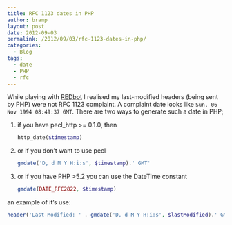```yaml
---
title: RFC 1123 dates in PHP
author: bramp
layout: post
date: 2012-09-03
permalink: /2012/09/03/rfc-1123-dates-in-php/
categories:
  - Blog
tags:
  - date
  - PHP
  - rfc
---
```

While playing with [REDbot][1] I realised my last-modified headers (being sent by PHP) were not RFC 1123 complaint. A complaint date looks like `Sun, 06 Nov 1994 08:49:37 GMT`. There are two ways to generate such a date in PHP; <!--more-->

1. if you have pecl_http >= 0.1.0, then

    ```php
    http_date($timestamp)
    ```
2. or if you don&#8217;t want to use pecl

    ```php
    gmdate('D, d M Y H:i:s', $timestamp).' GMT'
    ```

3. or if you have PHP >5.2 you can use the DateTime constant  

    ```php
    gmdate(DATE_RFC2822, $timestamp)
    ``` 

an example of it&#8217;s use:
```php
header('Last-Modified: ' . gmdate('D, d M Y H:i:s', $lastModified).' GMT');
```

 [1]: http://redbot.org/
